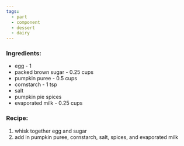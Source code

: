 ```yaml
---
tags:
  - part
  - component
  - dessert
  - dairy
---
```

### Ingredients:
- egg - 1
- packed brown sugar - 0.25 cups
- pumpkin puree - 0.5 cups
- cornstarch - 1 tsp
- salt
- pumpkin pie spices
- evaporated milk - 0.25 cups

### Recipe:
1. whisk together egg and sugar
2. add in pumpkin puree, cornstarch, salt, spices, and evaporated milk